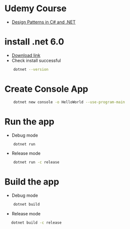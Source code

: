 # Udemy Course
- [Design Patterns in C# and .NET][2]
# install .net 6.0
- [Download link][1]
- Check install successful
```sh
    dotnet --version
```
# Create Console App
```sh
    dotnet new console -o HelloWorld --use-program-main
```
# Run the app
- Debug mode
```sh
    dotnet run
```
- Release mode
```sh
    dotnet run -c release
```
# Build the app
- Debug mode
```sh
    dotnet build
```
- Release mode
 ```sh
    dotnet build -c release
 ```
[1]: https://dotnet.microsoft.com/en-us/download
[2]: https://www.udemy.com/course/design-patterns-csharp-dotnet/